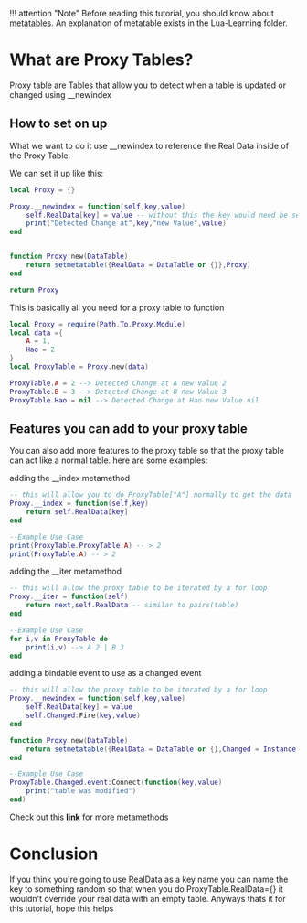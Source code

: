 !!! attention "Note"
    Before reading this tutorial, you should know about [metatables](https://docs.rodevs.com/Scripting/Advanced-Courses/metatables/). An explanation of metatable exists in the Lua-Learning folder.

# What are Proxy Tables?
Proxy table are Tables that allow you to detect when a table is updated or changed using __newindex

## How to set on up
What we want to do it use __newindex to reference the Real Data inside of the Proxy Table. 

We can set it up like this:

```lua
local Proxy = {}

Proxy.__newindex = function(self,key,value)
    self.RealData[key] = value -- without this the key would need be set to the new value
    print("Detected Change at",key,"new Value",value)
end


function Proxy.new(DataTable)
    return setmetatable({RealData = DataTable or {}},Proxy)
end

return Proxy
```

This is basically all you need for a proxy table to function 

```lua
local Proxy = require(Path.To.Proxy.Module)
local data ={
    A = 1,
    Hao = 2
}
local ProxyTable = Proxy.new(data)

ProxyTable.A = 2 --> Detected Change at A new Value 2
ProxyTable.B = 3 --> Detected Change at B new Value 3 
ProxyTable.Hao = nil --> Detected Change at Hao new Value nil
```

## Features you can add to your proxy table
You can also add more features to the proxy table so that the proxy table can act like a normal table. here are some examples:

adding the __index metamethod
```lua
-- this will allow you to do ProxyTable["A"] normally to get the data
Proxy.__index = function(self,key)
    return self.RealData[key]
end

--Example Use Case
print(ProxyTable.ProxyTable.A) -- > 2
print(ProxyTable.A) -- > 2
```

adding the __iter metamethod
```lua
-- this will allow the proxy table to be iterated by a for loop 
Proxy.__iter = function(self)
    return next,self.RealData -- similar to pairs(table)
end

--Example Use Case
for i,v in ProxyTable do
    print(i,v) --> A 2 | B 3     
end
```
adding a bindable event to use as a changed event
```lua
-- this will allow the proxy table to be iterated by a for loop 
Proxy.__newindex = function(self,key,value)
    self.RealData[key] = value
    self.Changed:Fire(key,value)
end

function Proxy.new(DataTable)
    return setmetatable({RealData = DataTable or {},Changed = Instance.new("BindableEvent")},Proxy)
end

--Example Use Case
ProxyTable.Changed.event:Connect(function(key,value)
    print("table was modified")
end)
```
Check out this [**link**](https://create.roblox.com/docs/scripting/luau/metatables) for more metamethods

# Conclusion 
If you think you're going to use RealData as a key name you can name the key to something random so that when you do ProxyTable.RealData={} it wouldn't override your real data with an empty table. Anyways thats it for this tutorial, hope this helps 